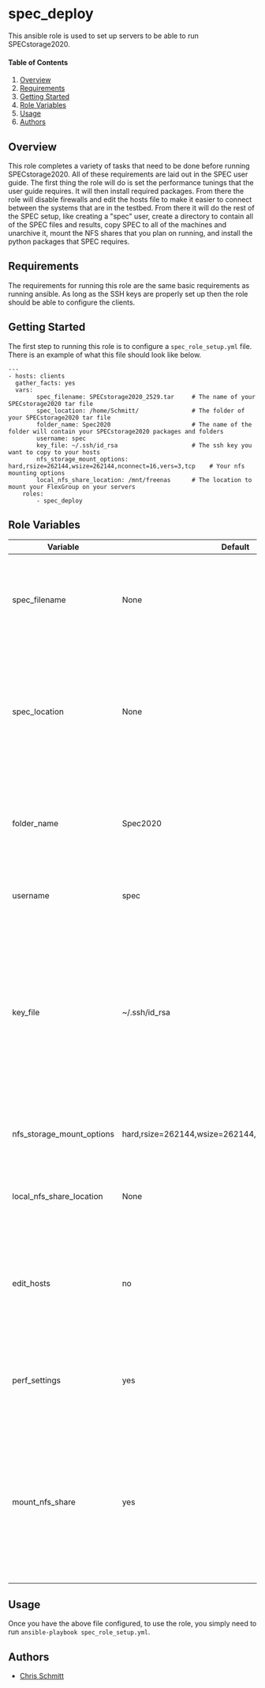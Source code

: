 # spec_deploy

This ansible role is used to set up servers to be able to run SPECstorage2020.

#### Table of Contents

1. [Overview](#overview)
2. [Requirements](#requirements)
3. [Getting Started](#getting-started)
4. [Role Variables](#role-variables)
5. [Usage](#usage)
6. [Authors](#authors)

## Overview
This role completes a variety of tasks that need to be done before running SPECstorage2020. All of these requirements are laid out in the SPEC user guide. The first thing the role will do is set the performance tunings that the user guide requires. It will then install required packages. From there the role will disable firewalls and edit the hosts file to make it easier to connect between the systems that are in the testbed. From there it will do the rest of the SPEC setup, like creating a "spec" user, create a directory to contain all of the SPEC files and results, copy SPEC to all of the machines and unarchive it, mount the NFS shares that you plan on running, and install the python packages that SPEC requires. 

## Requirements

The requirements for running this role are the same basic requirements as running ansible. As long as the SSH keys are properly set up then the role should be able to configure the clients. 

## Getting Started
The first step to running this role is to configure a `spec_role_setup.yml` file. There is an example of what this file should look like below.

    ---
    - hosts: clients
      gather_facts: yes
      vars:
            spec_filename: SPECstorage2020_2529.tar     # The name of your SPECstorage2020 tar file
            spec_location: /home/Schmitt/               # The folder of your SPECstorage2020 tar file
            folder_name: Spec2020                       # The name of the folder will contain your SPECstorage2020 packages and folders
            username: spec
            key_file: ~/.ssh/id_rsa                     # The ssh key you want to copy to your hosts
            nfs_storage_mount_options: hard,rsize=262144,wsize=262144,nconnect=16,vers=3,tcp    # Your nfs mounting options
            local_nfs_share_location: /mnt/freenas      # The location to mount your FlexGroup on your servers
        roles:
            - spec_deploy

## Role Variables

| Variable                 | Default | Description                                                                                                       |
| ------------------------ | ---------------------------------------------------------- | ----------------------------------------------------------------------------------------------------------------- |
| spec_filename            | None                                                       | This setting is the name of the archived SPEC file that you would like to copy to the clients. |
| spec_location            | None                                                       | This setting is the folder location of the SPEC file you want to copy to the clients. (The location on the machine you are running ansible from) |
| folder_name              | Spec2020                                                   | This setting is the name of the folder that you want to contain all of the SPEC files and results. |
| username                 | spec                                                       | This is the username for the user that will run SPEC. |
| key_file                 | ~/.ssh/id_rsa                                              | This is the SSH key file that you want to copy to the new user used to run SPEC. While you already have SSH keys set up for the current ansible user, you also need to set them up for the new user. |
| nfs_storage_mount_options| hard,rsize=262144,wsize=262144,nconnect=16,vers=3,tcp      | This setting is the mount options used to mount the NFS share to the clients. |
| local_nfs_share_location | None                                                       | This setting is the location of the share on the remote clients. |
| edit_hosts               | no                                                         | This setting determines if the role will try to configure the hosts file to make it easier to access remote clients. |
| perf_settings            | yes                                                        | This setting determines if the role will set performance settings on the remote clients. |
| mount_nfs_share          | yes                                                        | This setting determines if the role will try to attach an NFS share separate from the NFS share you intend to test on. Can be useful if you have SPEC saved on an NFS share. |

## Usage

Once you have the above file configured, to use the role, you simply need to run `ansible-playbook spec_role_setup.yml`.

## Authors

- [Chris Schmitt](mailto:Chris.Schmitt@netapp.com)
